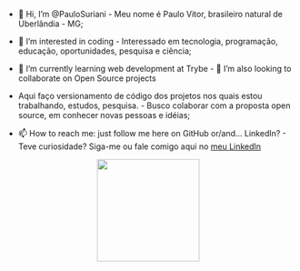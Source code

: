 - 👋 Hi, I’m @PauloSuriani - Meu nome é Paulo Vitor, brasileiro natural de Uberlândia - MG;

- 👀 I’m interested in coding - Interessado em tecnologia, programação, educação, oportunidades, pesquisa e ciência;

- 🌱 I’m currently learning web development at Trybe - 💞️ I’m also looking to collaborate on Open Source projects
- Aqui faço versionamento de código dos projetos nos quais estou trabalhando, estudos, pesquisa. - Busco colaborar com a proposta open source, em conhecer novas pessoas e idéias;

- 📫 How to reach me: just follow me here on GitHub or/and... LinkedIn? - Teve curiosidade? Siga-me ou fale comigo aqui no <a href="https://www.linkedin.com/in/paulo-vitor-moura-suriani-529683221/"> meu LinkedIn </a>

<div align="center">
<img height="180em" src="https://github-readme-stats.vercel.app/api/top-langs/?username=paulosuriani&layout=compact&langs_count=7&theme=dark" />
</div>
<!---
PauloSuriani/PauloSuriani is a ✨ special ✨ repository because its `README.md` (this file) appears on your GitHub profile.
You can click the Preview link to take a look at your changes.
--->
